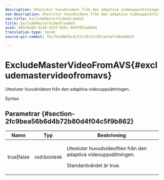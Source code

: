 ```yaml
---
description: Utesluter huvudvideon från den adaptiva videouppsättningen.
seo-description: Utesluter huvudvideon från den adaptiva videouppsättningen.
seo-title: ExcludeMasterVideoFromAVS
title: ExcludeMasterVideoFromAVS
uuid: 883c6ab0-314d-4257-82bc-0447031e68a4
translation-type: tm+mt
source-git-commit: 7bc7b3a86fbcdc57cfdc31745fae3afc06e44b15

---
```



# ExcludeMasterVideoFromAVS{#excludemastervideofromavs}

Utesluter huvudvideon från den adaptiva videouppsättningen.

Syntax

## Parametrar {#section-2fc9bea56b6d4b72b80d4f04c5f9b862}

<table id="table_04100BB8ABD84EF68B0A7CE3AD946414"> 
 <thead> 
  <tr> 
   <th colname="col1" class="entry"> Namn </th> 
   <th colname="col2" class="entry"> Typ </th> 
   <th colname="col3" class="entry"> Beskrivning </th> 
  </tr> 
 </thead>
 <tbody> 
  <tr> 
   <td colname="col1"> <span class="codeph"> true|false</span> </td> 
   <td colname="col2"> <span class="codeph"> xsd:boolesk</span> </td> 
   <td colname="col3"> <p>Utesluter huvudvideofilen från den adaptiva videouppsättningen. </p> <p>Standardvärdet är true. </p> </td> 
  </tr> 
 </tbody> 
</table>

